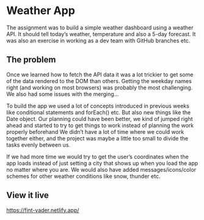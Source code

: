 # Weather App

The assignment was to build a simple weather dashboard using a weather API. It should tell today’s weather, temperature and also a 5-day forecast. It was also an exercise in working as a dev team with GitHub branches etc.

## The problem

Once we learned how to fetch the API data it was a lot trickier to get some of the data rendered to the DOM than others. Getting the weekday names right (and working on most browsers) was probably the most challenging. We also had some issues with the merging…

To build the app we used a lot of concepts introduced in previous weeks like conditional statements and forEach() etc. But also new things like the Date object. Our planning could have been better, we kind of jumped right ahead and started to try to get things to work instead of planning the work properly beforehand  We didn’t have a lot of time where we could work together either, and the project was maybe a little too small to divide the tasks evenly between us. 

If we had more time we would try to get the user’s coordinates when the app loads instead of just setting a city that shows up when you load the app no matter where you are. We would also have added messages/icons/color schemes for other weather conditions like snow, thunder etc.

## View it live

https://fint-vader.netlify.app/
